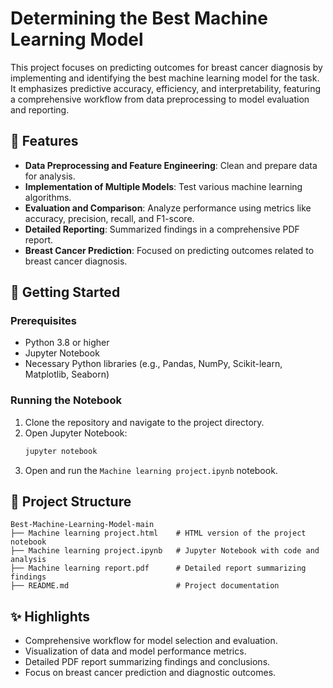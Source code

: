 # Determining the Best Machine Learning Model

This project focuses on predicting outcomes for breast cancer diagnosis by implementing and identifying the best machine learning model for the task. It emphasizes predictive accuracy, efficiency, and interpretability, featuring a comprehensive workflow from data preprocessing to model evaluation and reporting.

## 🌟 Features 
- **Data Preprocessing and Feature Engineering**: Clean and prepare data for analysis.
- **Implementation of Multiple Models**: Test various machine learning algorithms.
- **Evaluation and Comparison**: Analyze performance using metrics like accuracy, precision, recall, and F1-score.
- **Detailed Reporting**: Summarized findings in a comprehensive PDF report.
- **Breast Cancer Prediction**: Focused on predicting outcomes related to breast cancer diagnosis.

## 🚀 Getting Started 

### Prerequisites 
- Python 3.8 or higher
- Jupyter Notebook
- Necessary Python libraries (e.g., Pandas, NumPy, Scikit-learn, Matplotlib, Seaborn)

### Running the Notebook 
1. Clone the repository and navigate to the project directory.
2. Open Jupyter Notebook:
   ```bash
   jupyter notebook
   ```
3. Open and run the `Machine learning project.ipynb` notebook.

## 📂 Project Structure 
```
Best-Machine-Learning-Model-main
├── Machine learning project.html    # HTML version of the project notebook
├── Machine learning project.ipynb   # Jupyter Notebook with code and analysis
├── Machine learning report.pdf      # Detailed report summarizing findings
├── README.md                        # Project documentation
```

## ✨ Highlights 
- Comprehensive workflow for model selection and evaluation.
- Visualization of data and model performance metrics.
- Detailed PDF report summarizing findings and conclusions.
- Focus on breast cancer prediction and diagnostic outcomes.
